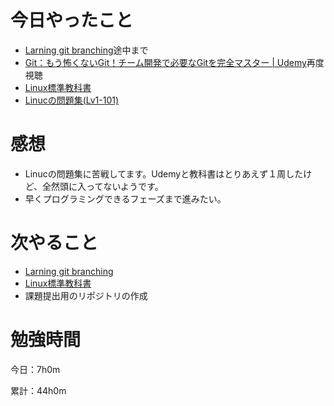 # 今日やったこと
* [Larning git branching](https://learngitbranching.js.org/?locale=ja)途中まで
* [Git：もう怖くないGit！チーム開発で必要なGitを完全マスター | Udemy](https://www.udemy.com/course/unscared_git/)再度視聴
* [Linux標準教科書](https://linuc.org/textbooks/linux/)
* [Linucの問題集(Lv1-101)](https://mondai.ping-t.com/g/question_subjects#content-large_category_4)

# 感想
* Linucの問題集に苦戦してます。Udemyと教科書はとりあえず１周したけど、全然頭に入ってないようです。
* 早くプログラミングできるフェーズまで進みたい。

# 次やること
* [Larning git branching](https://learngitbranching.js.org/?locale=ja)
* [Linux標準教科書](https://linuc.org/textbooks/linux/)
* 課題提出用のリポジトリの作成

# 勉強時間
今日：7h0m

累計：44h0m